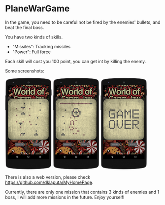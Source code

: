 # PlaneWarGame

In the game, you need to be careful not be fired by the enemies' bullets, and beat the final boss. 

You have two kinds of skills.
- "Missiles": Tracking missiles
- "Power": Full force

Each skill will cost you 100 point, you can get int by killing the enemy.

Some screenshots:

<img src="https://github.com/dklaputa/PlaneWarGame/raw/master/Images/1.png" width="30%" /> <img src="https://github.com/dklaputa/PlaneWarGame/raw/master/Images/2.png" width="30%" /> <img src="https://github.com/dklaputa/PlaneWarGame/raw/master/Images/3.png" width="30%" />

There is also a web version, please check https://github.com/dklaputa/MyHomePage.

Currently, there are only one mission that contains 3 kinds of enemies and 1 boss, I will add more missions in the future. Enjoy yourself!
